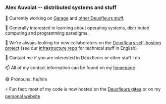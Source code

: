 ### Alex Auvolat -- distributed systems and stuff

🔭 Currently working on [Garage](https://garagehq.deuxfleurs.fr/) and [other Deuxfleurs stuff](https://git.deuxfleurs.fr/Deuxfleurs).

🌱 Generally interested in learning about operating systems, distributed computing and programming paradigms.

👯 We're always looking for new collaborators on the [Deuxfleurs self-hosting project](https://deuxfleurs.fr) (see our [infrastructure repo](https://git.deuxfleurs.fr/Deuxfleurs/infrastructure) for technical stuff in English)

💬 Contact me if you are interested in Deuxfleurs or other stuff I do

📫 All of my contact information can be found on my [homepage](https://adnab.me)

😄 Pronouns: he/him

⚡ Fun fact: most of my code is now hosted on the [Deuxfleurs gitea](https://git.deuxfleurs.fr/lx/) or on my [personal website](https://adnab.me/cgit/)
